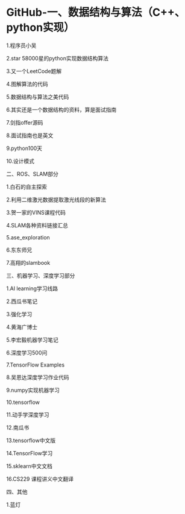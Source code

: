 # GitHub-一、数据结构与算法（C++、python实现）

1.程序员小吴

2.star 58000星的python实现数据结构算法

3.又一个LeetCode题解

4.图解算法的代码

5.数据结构与算法之美代码

6.其实还是一个数据结构的资料，算是面试指南

7.剑指offer源码

8.面试指南也是英文

9.python100天

10.设计模式

二、ROS、SLAM部分

1.白石的自主探索

2.利用二维激光数据提取激光线段的新算法

3.贺一家的VINS课程代码

4.SLAM各种资料链接汇总

5.ase_exploration

6.东东师兄

7.高翔的slambook

三、机器学习、深度学习部分

1.AI learning学习线路

2.西瓜书笔记

3.强化学习

4.黄海广博士

5.李宏毅机器学习笔记

6.深度学习500问

7.TensorFlow Examples

8.吴恩达深度学习作业代码

9.numpy实现机器学习

10.tensorflow

11.动手学深度学习

12.南瓜书

13.tensorflow中文版

14.TensorFlow学习

15.sklearn中文文档

16.CS229 课程讲义中文翻译

四、其他

1.蓝灯
